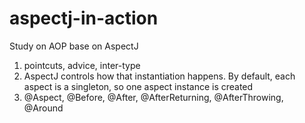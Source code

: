 # aspectj-in-action
Study on AOP base on AspectJ

1. pointcuts, advice, inter-type
2. AspectJ controls how that instantiation happens. By default, each aspect is a singleton, so one aspect instance is created
3. @Aspect, @Before, @After, @AfterReturning, @AfterThrowing, @Around
